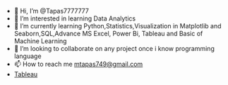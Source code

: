 - 👋 Hi, I’m @Tapas7777777
- 👀 I’m interested in learning Data Analytics 
- 🌱 I’m currently learning Python,Statistics,Visualization in Matplotlib and Seaborn,SQL,Advance MS Excel, Power Bi, Tableau and Basic of Machine Learning
- 💞️ I’m looking to collaborate on any project once i know programming language 
- 📫 How to reach me mtapas749@gmail.com 
- [Tableau](https://github.com/Tapasss/Tapas7777777/assets/96340563/061fa451-b22f-4197-ad2b-c5546859913e)


<!---
Tapas7777777/Tapas7777777 is a ✨ special ✨ repository because its `README.md` (this file) appears on your GitHub profile.
You can click the Preview link to take a look at your changes.
--->
